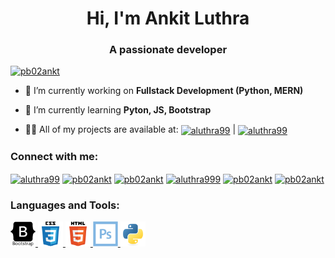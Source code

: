 <h1 align="center">Hi, I'm Ankit Luthra</h1>
<h3 align="center">A passionate developer</h3>

<p align="left"> <a href="https://twitter.com/pb02ankt" target="blank"><img src="https://img.shields.io/twitter/follow/pb02ankt?logo=twitter&style=for-the-badge" alt="pb02ankt" /></a> </p>

- 🔭 I’m currently working on **Fullstack Development (Python, MERN)**

- 🌱 I’m currently learning **Pyton, JS, Bootstrap**

- 👨‍💻 All of my projects are available at: <a href="https://codepen.io/aluthra99" target="blank"><img align="center" src="https://raw.githubusercontent.com/rahuldkjain/github-profile-readme-generator/master/src/images/icons/Social/codepen.svg" alt="aluthra99" height="30" width="40" /></a> | <a href="https://github.com/aluthra999" target="blank"><img align="center" src="https://cdn.jsdelivr.net/gh/devicons/devicon/icons/github/github-original-wordmark.svg" alt="aluthra99" height="30" width="40" /></a>

<h3 align="left">Connect with me:</h3>
<p align="left">
<a href="https://codepen.io/aluthra99" target="blank"><img align="center" src="https://raw.githubusercontent.com/rahuldkjain/github-profile-readme-generator/master/src/images/icons/Social/codepen.svg" alt="aluthra99" height="30" width="40" /></a>
<a href="https://dev.to/pb02ankt" target="blank"><img align="center" src="https://raw.githubusercontent.com/rahuldkjain/github-profile-readme-generator/master/src/images/icons/Social/devto.svg" alt="pb02ankt" height="30" width="40" /></a>
<a href="https://twitter.com/pb02ankt" target="blank"><img align="center" src="https://raw.githubusercontent.com/rahuldkjain/github-profile-readme-generator/master/src/images/icons/Social/twitter.svg" alt="pb02ankt" height="30" width="40" /></a>
<a href="https://linkedin.com/in/aluthra999" target="blank"><img align="center" src="https://raw.githubusercontent.com/rahuldkjain/github-profile-readme-generator/master/src/images/icons/Social/linked-in-alt.svg" alt="aluthra999" height="30" width="40" /></a>
<a href="https://instagram.com/pb02ankt" target="blank"><img align="center" src="https://raw.githubusercontent.com/rahuldkjain/github-profile-readme-generator/master/src/images/icons/Social/instagram.svg" alt="pb02ankt" height="30" width="40" /></a>
<a href="https://www.behance.net/pb02ankt" target="blank"><img align="center" src="https://raw.githubusercontent.com/rahuldkjain/github-profile-readme-generator/master/src/images/icons/Social/behance.svg" alt="pb02ankt" height="30" width="40" /></a>
</p>

<h3 align="left">Languages and Tools:</h3>
<p align="left"> <a href="https://getbootstrap.com" target="_blank" rel="noreferrer"> <img src="https://raw.githubusercontent.com/devicons/devicon/master/icons/bootstrap/bootstrap-plain-wordmark.svg" alt="bootstrap" width="40" height="40"/> </a> <a href="https://www.w3schools.com/css/" target="_blank" rel="noreferrer"> <img src="https://raw.githubusercontent.com/devicons/devicon/master/icons/css3/css3-original-wordmark.svg" alt="css3" width="40" height="40"/> </a> <a href="https://www.w3.org/html/" target="_blank" rel="noreferrer"> <img src="https://raw.githubusercontent.com/devicons/devicon/master/icons/html5/html5-original-wordmark.svg" alt="html5" width="40" height="40"/> </a> <a href="https://www.photoshop.com/en" target="_blank" rel="noreferrer"> <img src="https://raw.githubusercontent.com/devicons/devicon/master/icons/photoshop/photoshop-line.svg" alt="photoshop" width="40" height="40"/> </a> <a href="https://www.python.org" target="_blank" rel="noreferrer"> <img src="https://raw.githubusercontent.com/devicons/devicon/master/icons/python/python-original.svg" alt="python" width="40" height="40"/> </a> </p>
